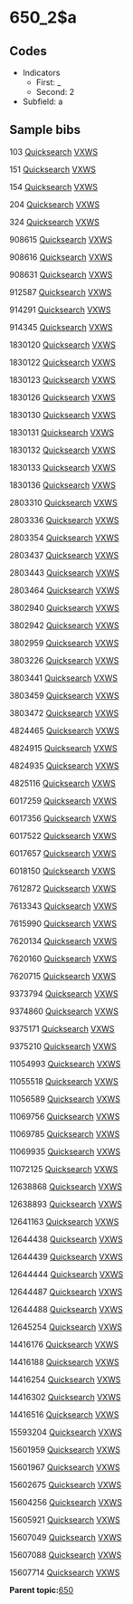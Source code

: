 # 650\_2$a

## Codes

-   Indicators
    -   First: \_
    -   Second: 2
-   Subfield: a

## Sample bibs

103 [Quicksearch](https://search.library.yale.edu/catalog/103) [VXWS](http://prodorbis.library.yale.edu:7014/vxws/GetHoldingsService?bibId=103)

151 [Quicksearch](https://search.library.yale.edu/catalog/151) [VXWS](http://prodorbis.library.yale.edu:7014/vxws/GetHoldingsService?bibId=151)

154 [Quicksearch](https://search.library.yale.edu/catalog/154) [VXWS](http://prodorbis.library.yale.edu:7014/vxws/GetHoldingsService?bibId=154)

204 [Quicksearch](https://search.library.yale.edu/catalog/204) [VXWS](http://prodorbis.library.yale.edu:7014/vxws/GetHoldingsService?bibId=204)

324 [Quicksearch](https://search.library.yale.edu/catalog/324) [VXWS](http://prodorbis.library.yale.edu:7014/vxws/GetHoldingsService?bibId=324)

908615 [Quicksearch](https://search.library.yale.edu/catalog/908615) [VXWS](http://prodorbis.library.yale.edu:7014/vxws/GetHoldingsService?bibId=908615)

908616 [Quicksearch](https://search.library.yale.edu/catalog/908616) [VXWS](http://prodorbis.library.yale.edu:7014/vxws/GetHoldingsService?bibId=908616)

908631 [Quicksearch](https://search.library.yale.edu/catalog/908631) [VXWS](http://prodorbis.library.yale.edu:7014/vxws/GetHoldingsService?bibId=908631)

912587 [Quicksearch](https://search.library.yale.edu/catalog/912587) [VXWS](http://prodorbis.library.yale.edu:7014/vxws/GetHoldingsService?bibId=912587)

914291 [Quicksearch](https://search.library.yale.edu/catalog/914291) [VXWS](http://prodorbis.library.yale.edu:7014/vxws/GetHoldingsService?bibId=914291)

914345 [Quicksearch](https://search.library.yale.edu/catalog/914345) [VXWS](http://prodorbis.library.yale.edu:7014/vxws/GetHoldingsService?bibId=914345)

1830120 [Quicksearch](https://search.library.yale.edu/catalog/1830120) [VXWS](http://prodorbis.library.yale.edu:7014/vxws/GetHoldingsService?bibId=1830120)

1830122 [Quicksearch](https://search.library.yale.edu/catalog/1830122) [VXWS](http://prodorbis.library.yale.edu:7014/vxws/GetHoldingsService?bibId=1830122)

1830123 [Quicksearch](https://search.library.yale.edu/catalog/1830123) [VXWS](http://prodorbis.library.yale.edu:7014/vxws/GetHoldingsService?bibId=1830123)

1830126 [Quicksearch](https://search.library.yale.edu/catalog/1830126) [VXWS](http://prodorbis.library.yale.edu:7014/vxws/GetHoldingsService?bibId=1830126)

1830130 [Quicksearch](https://search.library.yale.edu/catalog/1830130) [VXWS](http://prodorbis.library.yale.edu:7014/vxws/GetHoldingsService?bibId=1830130)

1830131 [Quicksearch](https://search.library.yale.edu/catalog/1830131) [VXWS](http://prodorbis.library.yale.edu:7014/vxws/GetHoldingsService?bibId=1830131)

1830132 [Quicksearch](https://search.library.yale.edu/catalog/1830132) [VXWS](http://prodorbis.library.yale.edu:7014/vxws/GetHoldingsService?bibId=1830132)

1830133 [Quicksearch](https://search.library.yale.edu/catalog/1830133) [VXWS](http://prodorbis.library.yale.edu:7014/vxws/GetHoldingsService?bibId=1830133)

1830136 [Quicksearch](https://search.library.yale.edu/catalog/1830136) [VXWS](http://prodorbis.library.yale.edu:7014/vxws/GetHoldingsService?bibId=1830136)

2803310 [Quicksearch](https://search.library.yale.edu/catalog/2803310) [VXWS](http://prodorbis.library.yale.edu:7014/vxws/GetHoldingsService?bibId=2803310)

2803336 [Quicksearch](https://search.library.yale.edu/catalog/2803336) [VXWS](http://prodorbis.library.yale.edu:7014/vxws/GetHoldingsService?bibId=2803336)

2803354 [Quicksearch](https://search.library.yale.edu/catalog/2803354) [VXWS](http://prodorbis.library.yale.edu:7014/vxws/GetHoldingsService?bibId=2803354)

2803437 [Quicksearch](https://search.library.yale.edu/catalog/2803437) [VXWS](http://prodorbis.library.yale.edu:7014/vxws/GetHoldingsService?bibId=2803437)

2803443 [Quicksearch](https://search.library.yale.edu/catalog/2803443) [VXWS](http://prodorbis.library.yale.edu:7014/vxws/GetHoldingsService?bibId=2803443)

2803464 [Quicksearch](https://search.library.yale.edu/catalog/2803464) [VXWS](http://prodorbis.library.yale.edu:7014/vxws/GetHoldingsService?bibId=2803464)

3802940 [Quicksearch](https://search.library.yale.edu/catalog/3802940) [VXWS](http://prodorbis.library.yale.edu:7014/vxws/GetHoldingsService?bibId=3802940)

3802942 [Quicksearch](https://search.library.yale.edu/catalog/3802942) [VXWS](http://prodorbis.library.yale.edu:7014/vxws/GetHoldingsService?bibId=3802942)

3802959 [Quicksearch](https://search.library.yale.edu/catalog/3802959) [VXWS](http://prodorbis.library.yale.edu:7014/vxws/GetHoldingsService?bibId=3802959)

3803226 [Quicksearch](https://search.library.yale.edu/catalog/3803226) [VXWS](http://prodorbis.library.yale.edu:7014/vxws/GetHoldingsService?bibId=3803226)

3803441 [Quicksearch](https://search.library.yale.edu/catalog/3803441) [VXWS](http://prodorbis.library.yale.edu:7014/vxws/GetHoldingsService?bibId=3803441)

3803459 [Quicksearch](https://search.library.yale.edu/catalog/3803459) [VXWS](http://prodorbis.library.yale.edu:7014/vxws/GetHoldingsService?bibId=3803459)

3803472 [Quicksearch](https://search.library.yale.edu/catalog/3803472) [VXWS](http://prodorbis.library.yale.edu:7014/vxws/GetHoldingsService?bibId=3803472)

4824465 [Quicksearch](https://search.library.yale.edu/catalog/4824465) [VXWS](http://prodorbis.library.yale.edu:7014/vxws/GetHoldingsService?bibId=4824465)

4824915 [Quicksearch](https://search.library.yale.edu/catalog/4824915) [VXWS](http://prodorbis.library.yale.edu:7014/vxws/GetHoldingsService?bibId=4824915)

4824935 [Quicksearch](https://search.library.yale.edu/catalog/4824935) [VXWS](http://prodorbis.library.yale.edu:7014/vxws/GetHoldingsService?bibId=4824935)

4825116 [Quicksearch](https://search.library.yale.edu/catalog/4825116) [VXWS](http://prodorbis.library.yale.edu:7014/vxws/GetHoldingsService?bibId=4825116)

6017259 [Quicksearch](https://search.library.yale.edu/catalog/6017259) [VXWS](http://prodorbis.library.yale.edu:7014/vxws/GetHoldingsService?bibId=6017259)

6017356 [Quicksearch](https://search.library.yale.edu/catalog/6017356) [VXWS](http://prodorbis.library.yale.edu:7014/vxws/GetHoldingsService?bibId=6017356)

6017522 [Quicksearch](https://search.library.yale.edu/catalog/6017522) [VXWS](http://prodorbis.library.yale.edu:7014/vxws/GetHoldingsService?bibId=6017522)

6017657 [Quicksearch](https://search.library.yale.edu/catalog/6017657) [VXWS](http://prodorbis.library.yale.edu:7014/vxws/GetHoldingsService?bibId=6017657)

6018150 [Quicksearch](https://search.library.yale.edu/catalog/6018150) [VXWS](http://prodorbis.library.yale.edu:7014/vxws/GetHoldingsService?bibId=6018150)

7612872 [Quicksearch](https://search.library.yale.edu/catalog/7612872) [VXWS](http://prodorbis.library.yale.edu:7014/vxws/GetHoldingsService?bibId=7612872)

7613343 [Quicksearch](https://search.library.yale.edu/catalog/7613343) [VXWS](http://prodorbis.library.yale.edu:7014/vxws/GetHoldingsService?bibId=7613343)

7615990 [Quicksearch](https://search.library.yale.edu/catalog/7615990) [VXWS](http://prodorbis.library.yale.edu:7014/vxws/GetHoldingsService?bibId=7615990)

7620134 [Quicksearch](https://search.library.yale.edu/catalog/7620134) [VXWS](http://prodorbis.library.yale.edu:7014/vxws/GetHoldingsService?bibId=7620134)

7620160 [Quicksearch](https://search.library.yale.edu/catalog/7620160) [VXWS](http://prodorbis.library.yale.edu:7014/vxws/GetHoldingsService?bibId=7620160)

7620715 [Quicksearch](https://search.library.yale.edu/catalog/7620715) [VXWS](http://prodorbis.library.yale.edu:7014/vxws/GetHoldingsService?bibId=7620715)

9373794 [Quicksearch](https://search.library.yale.edu/catalog/9373794) [VXWS](http://prodorbis.library.yale.edu:7014/vxws/GetHoldingsService?bibId=9373794)

9374860 [Quicksearch](https://search.library.yale.edu/catalog/9374860) [VXWS](http://prodorbis.library.yale.edu:7014/vxws/GetHoldingsService?bibId=9374860)

9375171 [Quicksearch](https://search.library.yale.edu/catalog/9375171) [VXWS](http://prodorbis.library.yale.edu:7014/vxws/GetHoldingsService?bibId=9375171)

9375210 [Quicksearch](https://search.library.yale.edu/catalog/9375210) [VXWS](http://prodorbis.library.yale.edu:7014/vxws/GetHoldingsService?bibId=9375210)

11054993 [Quicksearch](https://search.library.yale.edu/catalog/11054993) [VXWS](http://prodorbis.library.yale.edu:7014/vxws/GetHoldingsService?bibId=11054993)

11055518 [Quicksearch](https://search.library.yale.edu/catalog/11055518) [VXWS](http://prodorbis.library.yale.edu:7014/vxws/GetHoldingsService?bibId=11055518)

11056589 [Quicksearch](https://search.library.yale.edu/catalog/11056589) [VXWS](http://prodorbis.library.yale.edu:7014/vxws/GetHoldingsService?bibId=11056589)

11069756 [Quicksearch](https://search.library.yale.edu/catalog/11069756) [VXWS](http://prodorbis.library.yale.edu:7014/vxws/GetHoldingsService?bibId=11069756)

11069785 [Quicksearch](https://search.library.yale.edu/catalog/11069785) [VXWS](http://prodorbis.library.yale.edu:7014/vxws/GetHoldingsService?bibId=11069785)

11069935 [Quicksearch](https://search.library.yale.edu/catalog/11069935) [VXWS](http://prodorbis.library.yale.edu:7014/vxws/GetHoldingsService?bibId=11069935)

11072125 [Quicksearch](https://search.library.yale.edu/catalog/11072125) [VXWS](http://prodorbis.library.yale.edu:7014/vxws/GetHoldingsService?bibId=11072125)

12638868 [Quicksearch](https://search.library.yale.edu/catalog/12638868) [VXWS](http://prodorbis.library.yale.edu:7014/vxws/GetHoldingsService?bibId=12638868)

12638893 [Quicksearch](https://search.library.yale.edu/catalog/12638893) [VXWS](http://prodorbis.library.yale.edu:7014/vxws/GetHoldingsService?bibId=12638893)

12641163 [Quicksearch](https://search.library.yale.edu/catalog/12641163) [VXWS](http://prodorbis.library.yale.edu:7014/vxws/GetHoldingsService?bibId=12641163)

12644438 [Quicksearch](https://search.library.yale.edu/catalog/12644438) [VXWS](http://prodorbis.library.yale.edu:7014/vxws/GetHoldingsService?bibId=12644438)

12644439 [Quicksearch](https://search.library.yale.edu/catalog/12644439) [VXWS](http://prodorbis.library.yale.edu:7014/vxws/GetHoldingsService?bibId=12644439)

12644444 [Quicksearch](https://search.library.yale.edu/catalog/12644444) [VXWS](http://prodorbis.library.yale.edu:7014/vxws/GetHoldingsService?bibId=12644444)

12644487 [Quicksearch](https://search.library.yale.edu/catalog/12644487) [VXWS](http://prodorbis.library.yale.edu:7014/vxws/GetHoldingsService?bibId=12644487)

12644488 [Quicksearch](https://search.library.yale.edu/catalog/12644488) [VXWS](http://prodorbis.library.yale.edu:7014/vxws/GetHoldingsService?bibId=12644488)

12645254 [Quicksearch](https://search.library.yale.edu/catalog/12645254) [VXWS](http://prodorbis.library.yale.edu:7014/vxws/GetHoldingsService?bibId=12645254)

14416176 [Quicksearch](https://search.library.yale.edu/catalog/14416176) [VXWS](http://prodorbis.library.yale.edu:7014/vxws/GetHoldingsService?bibId=14416176)

14416188 [Quicksearch](https://search.library.yale.edu/catalog/14416188) [VXWS](http://prodorbis.library.yale.edu:7014/vxws/GetHoldingsService?bibId=14416188)

14416254 [Quicksearch](https://search.library.yale.edu/catalog/14416254) [VXWS](http://prodorbis.library.yale.edu:7014/vxws/GetHoldingsService?bibId=14416254)

14416302 [Quicksearch](https://search.library.yale.edu/catalog/14416302) [VXWS](http://prodorbis.library.yale.edu:7014/vxws/GetHoldingsService?bibId=14416302)

14416516 [Quicksearch](https://search.library.yale.edu/catalog/14416516) [VXWS](http://prodorbis.library.yale.edu:7014/vxws/GetHoldingsService?bibId=14416516)

15593204 [Quicksearch](https://search.library.yale.edu/catalog/15593204) [VXWS](http://prodorbis.library.yale.edu:7014/vxws/GetHoldingsService?bibId=15593204)

15601959 [Quicksearch](https://search.library.yale.edu/catalog/15601959) [VXWS](http://prodorbis.library.yale.edu:7014/vxws/GetHoldingsService?bibId=15601959)

15601967 [Quicksearch](https://search.library.yale.edu/catalog/15601967) [VXWS](http://prodorbis.library.yale.edu:7014/vxws/GetHoldingsService?bibId=15601967)

15602675 [Quicksearch](https://search.library.yale.edu/catalog/15602675) [VXWS](http://prodorbis.library.yale.edu:7014/vxws/GetHoldingsService?bibId=15602675)

15604256 [Quicksearch](https://search.library.yale.edu/catalog/15604256) [VXWS](http://prodorbis.library.yale.edu:7014/vxws/GetHoldingsService?bibId=15604256)

15605921 [Quicksearch](https://search.library.yale.edu/catalog/15605921) [VXWS](http://prodorbis.library.yale.edu:7014/vxws/GetHoldingsService?bibId=15605921)

15607049 [Quicksearch](https://search.library.yale.edu/catalog/15607049) [VXWS](http://prodorbis.library.yale.edu:7014/vxws/GetHoldingsService?bibId=15607049)

15607088 [Quicksearch](https://search.library.yale.edu/catalog/15607088) [VXWS](http://prodorbis.library.yale.edu:7014/vxws/GetHoldingsService?bibId=15607088)

15607714 [Quicksearch](https://search.library.yale.edu/catalog/15607714) [VXWS](http://prodorbis.library.yale.edu:7014/vxws/GetHoldingsService?bibId=15607714)

**Parent topic:**[650](../../tags/650/650.md)

